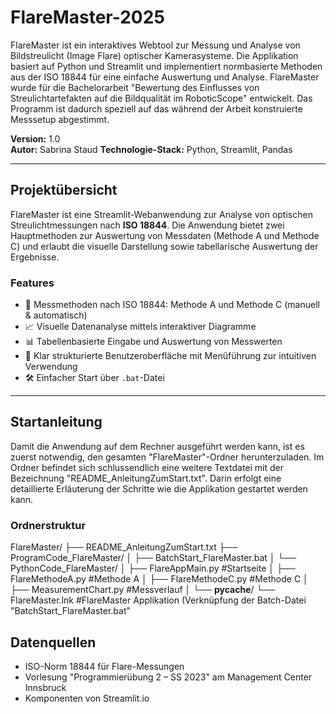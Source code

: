 # FlareMaster-2025
FlareMaster ist ein interaktives Webtool zur Messung und Analyse von Bildstreulicht (Image Flare) optischer Kamerasysteme. 
Die Applikation basiert auf Python und Streamlit und implementiert normbasierte Methoden aus der ISO 18844 für eine einfache Auswertung und Analyse.
FlareMaster wurde für die Bachelorarbeit "Bewertung des Einflusses von Streulichtartefakten auf die Bildqualität im RoboticScope" entwickelt. 
Das Programm ist dadurch speziell auf das während der Arbeit konstruierte Messsetup abgestimmt.

**Version:** 1.0  
**Autor:** Sabrina Staud
**Technologie-Stack:** Python, Streamlit, Pandas

---

## Projektübersicht

FlareMaster ist eine Streamlit-Webanwendung zur Analyse von optischen Streulichtmessungen nach **ISO 18844**. Die Anwendung bietet zwei Hauptmethoden zur Auswertung von Messdaten (Methode A und Methode C) und erlaubt die visuelle Darstellung sowie tabellarische Auswertung der Ergebnisse.

### Features

- 🔬 Messmethoden nach ISO 18844: Methode A und Methode C (manuell & automatisch)
- 📈 Visuelle Datenanalyse mittels interaktiver Diagramme
- 📊 Tabellenbasierte Eingabe und Auswertung von Messwerten
- 🧭 Klar strukturierte Benutzeroberfläche mit Menüführung zur intuitiven Verwendung 
- 🛠 Einfacher Start über `.bat`-Datei

---

## Startanleitung
Damit die Anwendung auf dem Rechner ausgeführt werden kann, ist es zuerst notwendig, den gesamten "FlareMaster"-Ordner herunterzuladen. Im Ordner befindet sich schlussendlich eine weitere Textdatei mit der Bezeichnung "README_AnleitungZumStart.txt". Darin erfolgt eine detaillierte Erläuterung der Schritte wie die Applikation gestartet werden kann.

### Ordnerstruktur
FlareMaster/
├── README_AnleitungZumStart.txt
├── ProgramCode_FlareMaster/
│   ├── BatchStart_FlareMaster.bat
│   └── PythonCode_FlareMaster/
│       ├── FlareAppMain.py         #Startseite
│       ├── FlareMethodeA.py        #Methode A
│       ├── FlareMethodeC.py        #Methode C 
│       ├── MeasurementChart.py     #Messverlauf
│       └── __pycache__/
└── FlareMaster.lnk                 #FlareMaster Applikation (Verknüpfung der Batch-Datei "BatchStart_FlareMaster.bat"

## Datenquellen
- ISO-Norm 18844 für Flare-Messungen
- Vorlesung "Programmierübung 2 – SS 2023" am Management Center Innsbruck 
- Komponenten von Streamlit.io

